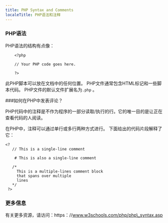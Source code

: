 ```yaml
---
title: PHP Syntax and Comments
localeTitle: PHP语法和注释
---
```

### PHP语法

PHP语法的结构有点像：

```shell
    <?php 
 
    // Your PHP code goes here. 
 
    ?> 
```

此PHP脚本可以放在文档中的任何位置。 PHP文件通常包含HTML标记和一些脚本代码。 PHP文件的默认文件扩展名为`.php` 。

###如何在PHP中发表评论？

PHP代码中的注释是不作为程序的一部分读取/执行的行。它的唯一目的是让正在查看代码的人阅读。

在PHP中，注释可以通过单行或多行两种方式进行。 下面给出的代码片段解释了它：

```shell
<? 
   // This is a single-line comment 
 
    # This is also a single-line comment 
 
   /* 
     This is a multiple-lines comment block 
     that spans over multiple 
     lines 
   */ 
 ?> 
```

### 更多信息

有关更多资源，请访问：https：//www.w3schools.com/php/php\_syntax.asp
